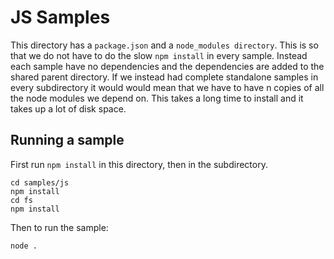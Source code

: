 # JS Samples

This directory has a `package.json` and a `node_modules directory`. This is so that we do not have
to do the slow `npm install` in every sample. Instead each sample have no dependencies and the
dependencies are added to the shared parent directory. If we instead had complete standalone samples
in every subdirectory it would would mean that we have to have n copies of all the node modules we
depend on. This takes a long time to install and it takes up a lot of disk space.

## Running a sample

First run `npm install` in this directory, then in the subdirectory.

```
cd samples/js
npm install
cd fs
npm install
```

Then to run the sample:

```
node .
```

